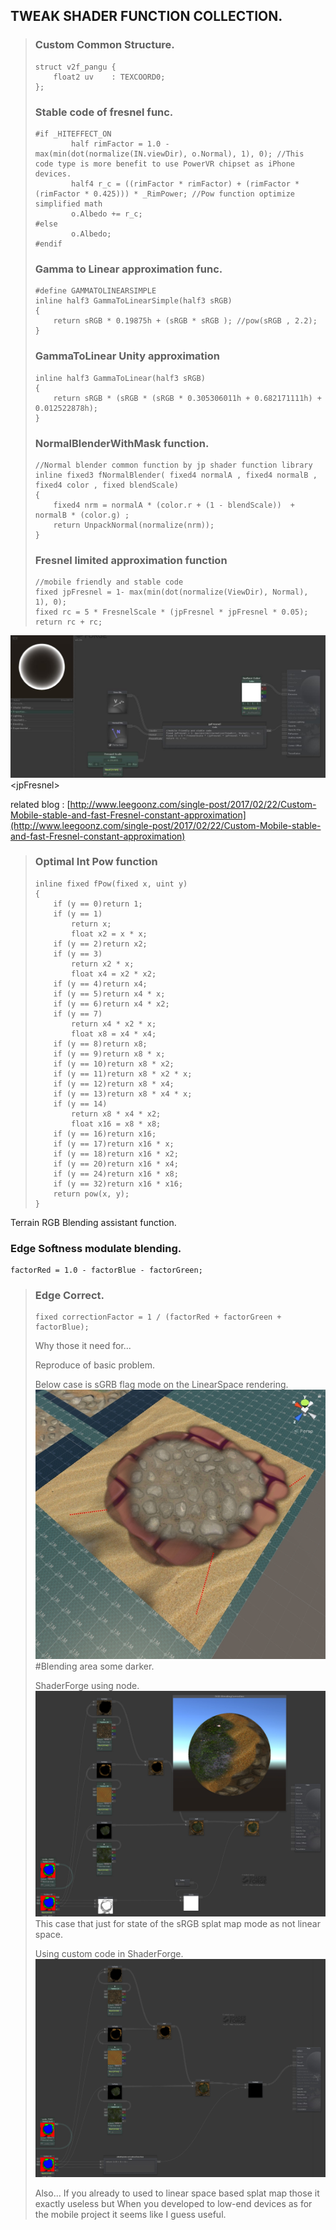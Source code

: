 ## TWEAK SHADER FUNCTION COLLECTION.

> ### Custom Common Structure.
>
> ```
> struct v2f_pangu {
>     float2 uv    : TEXCOORD0;
> };
> ```
>
> ### Stable code of fresnel func.
>
> ```
> #if _HITEFFECT_ON
>         half rimFactor = 1.0 - max(min(dot(normalize(IN.viewDir), o.Normal), 1), 0); //This code type is more benefit to use PowerVR chipset as iPhone devices.
>         half4 r_c = ((rimFactor * rimFactor) + (rimFactor * (rimFactor * 0.425))) * _RimPower; //Pow function optimize simplified math 
>         o.Albedo += r_c;
> #else
>         o.Albedo;
> #endif
> ```
>
> ### Gamma to Linear approximation func.
>
> ```
> #define GAMMATOLINEARSIMPLE
> inline half3 GammaToLinearSimple(half3 sRGB)
> {
>     return sRGB * 0.19875h + (sRGB * sRGB ); //pow(sRGB , 2.2);
> }
> ```
>
> ### GammaToLinear Unity approximation
>
> ```
> inline half3 GammaToLinear(half3 sRGB)
> {
>     return sRGB * (sRGB * (sRGB * 0.305306011h + 0.682171111h) + 0.012522878h);
> }
> ```
>
> ### NormalBlenderWithMask function.
>
> ```
> //Normal blender common function by jp shader function library 
> inline fixed3 fNormalBlender( fixed4 normalA , fixed4 normalB , fixed4 color , fixed blendScale)
> {
>     fixed4 nrm = normalA * (color.r + (1 - blendScale))  +  normalB * (color.g) ;
>     return UnpackNormal(normalize(nrm));
> }
> ```
>
> ### Fresnel limited approximation function
>
> ```
> //mobile friendly and stable code
> fixed jpFresnel = 1- max(min(dot(normalize(ViewDir), Normal), 1), 0);
> fixed rc = 5 * FresnelScale * (jpFresnel * jpFresnel * 0.05);
> return rc + rc;
> ```

![](/assets/20170223_001128.jpg)&lt;jpFresnel&gt;

related blog : [http://www.leegoonz.com/single-post/2017/02/22/Custom-Mobile-stable-and-fast-Fresnel-constant-approximation](http://www.leegoonz.com/single-post/2017/02/22/Custom-Mobile-stable-and-fast-Fresnel-constant-approximation)

> ### 
>
> ### Optimal Int Pow function
>
> ```
> inline fixed fPow(fixed x, uint y)
> {
>     if (y == 0)return 1;
>     if (y == 1)
>         return x;
>         float x2 = x * x;
>     if (y == 2)return x2;
>     if (y == 3)
>         return x2 * x;
>         float x4 = x2 * x2;
>     if (y == 4)return x4;
>     if (y == 5)return x4 * x;
>     if (y == 6)return x4 * x2;
>     if (y == 7)
>         return x4 * x2 * x;
>         float x8 = x4 * x4;
>     if (y == 8)return x8;
>     if (y == 9)return x8 * x;
>     if (y == 10)return x8 * x2;
>     if (y == 11)return x8 * x2 * x;
>     if (y == 12)return x8 * x4;
>     if (y == 13)return x8 * x4 * x;
>     if (y == 14)
>         return x8 * x4 * x2;
>         float x16 = x8 * x8;
>     if (y == 16)return x16;
>     if (y == 17)return x16 * x;
>     if (y == 18)return x16 * x2;
>     if (y == 20)return x16 * x4;
>     if (y == 24)return x16 * x8;
>     if (y == 32)return x16 * x16;
>     return pow(x, y);
> }
> ```

Terrain RGB Blending assistant function.

### Edge Softness modulate blending.

```
factorRed = 1.0 - factorBlue - factorGreen;
```

> ### Edge Correct.
>
> ```
> fixed correctionFactor = 1 / (factorRed + factorGreen + factorBlue);
> ```
>
> Why those it need for...
>
> Reproduce of basic problem.
>
> Below case is sGRB flag mode on the LinearSpace rendering.![](/assets/20170307_215248.jpg)\#Blending area some darker.
>
> ShaderForge using node.![](/assets/sf_rgb_blendingcorrection_372017.jpg)This case that just for state of the sRGB splat map mode as not linear space.
>
> Using custom code in ShaderForge.![](/assets/sf_rgb_blendingcorrection_372018.jpg)
>
> Also... If you already to used to linear space based splat map those it exactly useless but When you developed to low-end devices as for the mobile project it seems like I guess useful.



